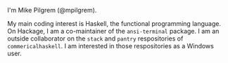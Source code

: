 I'm Mike Pilgrem (@mpilgrem).

My main coding interest is Haskell, the functional programming language. On Hackage, I am a co-maintainer of the `ansi-terminal` package. I am an outside collaborator on the `stack` and `pantry` respositories of `commericalhaskell`. I am interested in those respositories as a Windows user.
